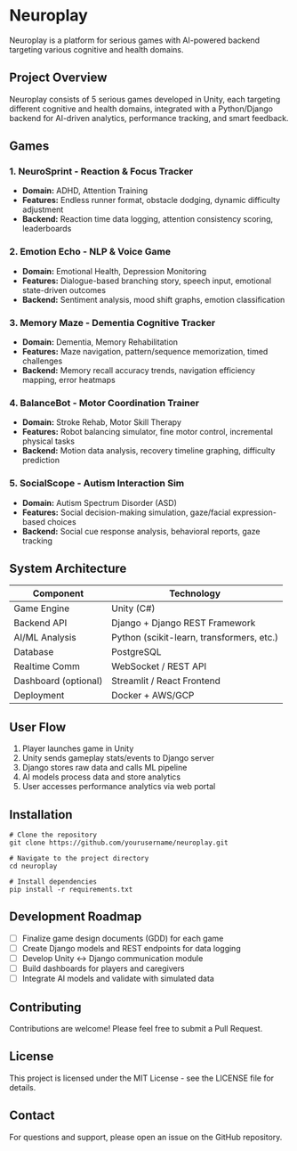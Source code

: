 # Neuroplay

Neuroplay is a platform for serious games with AI-powered backend targeting various cognitive and health domains.

## Project Overview

Neuroplay consists of 5 serious games developed in Unity, each targeting different cognitive and health domains, integrated with a Python/Django backend for AI-driven analytics, performance tracking, and smart feedback.

## Games

### 1. NeuroSprint - Reaction & Focus Tracker
- **Domain:** ADHD, Attention Training
- **Features:** Endless runner format, obstacle dodging, dynamic difficulty adjustment
- **Backend:** Reaction time data logging, attention consistency scoring, leaderboards

### 2. Emotion Echo - NLP & Voice Game
- **Domain:** Emotional Health, Depression Monitoring
- **Features:** Dialogue-based branching story, speech input, emotional state-driven outcomes
- **Backend:** Sentiment analysis, mood shift graphs, emotion classification

### 3. Memory Maze - Dementia Cognitive Tracker
- **Domain:** Dementia, Memory Rehabilitation
- **Features:** Maze navigation, pattern/sequence memorization, timed challenges
- **Backend:** Memory recall accuracy trends, navigation efficiency mapping, error heatmaps

### 4. BalanceBot - Motor Coordination Trainer
- **Domain:** Stroke Rehab, Motor Skill Therapy
- **Features:** Robot balancing simulator, fine motor control, incremental physical tasks
- **Backend:** Motion data analysis, recovery timeline graphing, difficulty prediction

### 5. SocialScope - Autism Interaction Sim
- **Domain:** Autism Spectrum Disorder (ASD)
- **Features:** Social decision-making simulation, gaze/facial expression-based choices
- **Backend:** Social cue response analysis, behavioral reports, gaze tracking

## System Architecture

| Component            | Technology                                    |
|---------------------|---------------------------------------------|
| Game Engine          | Unity (C#)                                    |
| Backend API          | Django + Django REST Framework                |
| AI/ML Analysis       | Python (scikit-learn, transformers, etc.)     |
| Database             | PostgreSQL                                    |
| Realtime Comm        | WebSocket / REST API                          |
| Dashboard (optional) | Streamlit / React Frontend                    |
| Deployment           | Docker + AWS/GCP                              |

## User Flow

1. Player launches game in Unity
2. Unity sends gameplay stats/events to Django server
3. Django stores raw data and calls ML pipeline
4. AI models process data and store analytics
5. User accesses performance analytics via web portal

## Installation

```
# Clone the repository
git clone https://github.com/yourusername/neuroplay.git

# Navigate to the project directory
cd neuroplay

# Install dependencies
pip install -r requirements.txt
```

## Development Roadmap

- [ ] Finalize game design documents (GDD) for each game
- [ ] Create Django models and REST endpoints for data logging
- [ ] Develop Unity <-> Django communication module
- [ ] Build dashboards for players and caregivers
- [ ] Integrate AI models and validate with simulated data

## Contributing

Contributions are welcome! Please feel free to submit a Pull Request.

## License

This project is licensed under the MIT License - see the LICENSE file for details.

## Contact

For questions and support, please open an issue on the GitHub repository.